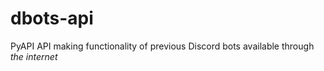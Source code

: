 # dbots-api
PyAPI API making functionality of previous Discord bots available through *the internet*
